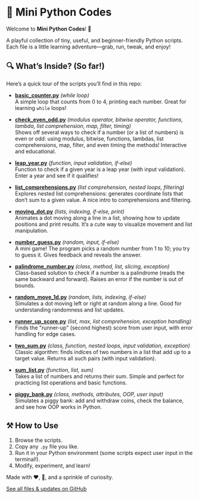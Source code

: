 # 🐍 Mini Python Codes

Welcome to **Mini Python Codes**! 🎉

A playful collection of tiny, useful, and beginner-friendly Python scripts. Each file is a little learning adventure—grab, run, tweak, and enjoy!

## 🔍 What’s Inside? (So far!)

Here’s a quick tour of the scripts you’ll find in this repo:

- [**basic_counter.py**](https://github.com/OlgaEle/mini-python-codes/blob/main/basic_counter.py) *(while loop)*  
  A simple loop that counts from 0 to 4, printing each number. Great for learning `while` loops!

- [**check_even_odd.py**](https://github.com/OlgaEle/mini-python-codes/blob/main/check_even_odd.py) *(modulus operator, bitwise operator, functions, lambda, list comprehension, map, filter, timing)*  
  Shows off several ways to check if a number (or a list of numbers) is even or odd: using modulus, bitwise, functions, lambdas, list comprehensions, map, filter, and even timing the methods! Interactive and educational.

- [**leap_year.py**](https://github.com/OlgaEle/mini-python-codes/blob/main/leap_year.py) *(function, input validation, if-else)*  
  Function to check if a given year is a leap year (with input validation). Enter a year and see if it qualifies!

- [**list_comprehensions.py**](https://github.com/OlgaEle/mini-python-codes/blob/main/list_comprehensions.py) *(list comprehension, nested loops, filtering)*  
  Explores nested list comprehensions: generates coordinate lists that don’t sum to a given value. A nice intro to comprehensions and filtering.

- [**moving_dot.py**](https://github.com/OlgaEle/mini-python-codes/blob/main/moving_dot.py) *(lists, indexing, if-else, print)*  
  Animates a dot moving along a line in a list, showing how to update positions and print results. It’s a cute way to visualize movement and list manipulation.

- [**number_guess.py**](https://github.com/OlgaEle/mini-python-codes/blob/main/number_guess.py) *(random, input, if-else)*  
  A mini game! The program picks a random number from 1 to 10; you try to guess it. Gives feedback and reveals the answer.

- [**palindrome_number.py**](https://github.com/OlgaEle/mini-python-codes/blob/main/palindrome_number.py) *(class, method, list, slicing, exception)*  
  Class-based solution to check if a number is a palindrome (reads the same backward and forward). Raises an error if the number is out of bounds.

- [**random_move_1d.py**](https://github.com/OlgaEle/mini-python-codes/blob/main/random_move_1d.py) *(random, lists, indexing, if-else)*  
  Simulates a dot moving left or right at random along a line. Good for understanding randomness and list updates.

- [**runner_up_score.py**](https://github.com/OlgaEle/mini-python-codes/blob/main/runner_up_score.py) *(list, max, list comprehension, exception handling)*  
  Finds the "runner-up" (second highest) score from user input, with error handling for edge cases.

- [**two_sum.py**](https://github.com/OlgaEle/mini-python-codes/blob/main/two_sum.py) *(class, function, nested loops, input validation, exception)*  
  Classic algorithm: finds indices of two numbers in a list that add up to a target value. Returns all such pairs (with input validation).

- [**sum_list.py**](https://github.com/OlgaEle/mini-python-codes/blob/main/sum_list.py) *(function, list, sum)*  
  Takes a list of numbers and returns their sum. Simple and perfect for practicing list operations and basic functions.

- [**piggy_bank.py**](https://github.com/OlgaEle/mini-python-codes/blob/main/piggy_bank.py) *(class, methods, attributes, OOP, user input)*  
  Simulates a piggy bank: add and withdraw coins, check the balance, and see how OOP works in Python.

## ⚒ How to Use

1. Browse the scripts.
2. Copy any `.py` file you like.
3. Run it in your Python environment (some scripts expect user input in the terminal!).
4. Modify, experiment, and learn!

Made with ❤️, 🐍, and a sprinkle of curiosity.

[See all files & updates on GitHub](https://github.com/OlgaEle/mini-python-codes/tree/main)
